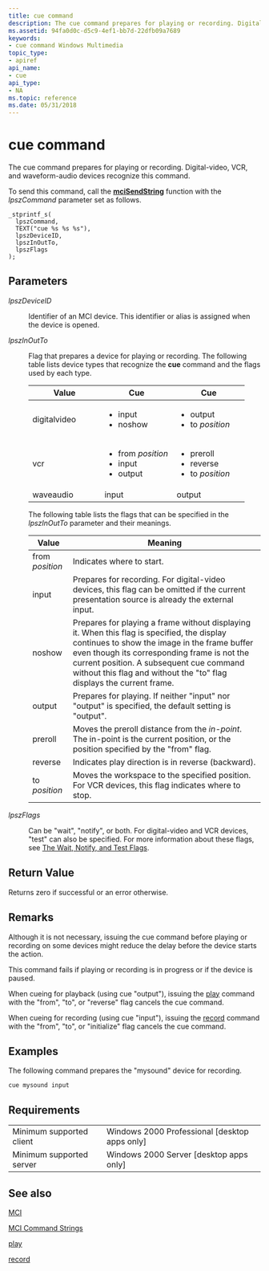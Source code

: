```yaml
---
title: cue command
description: The cue command prepares for playing or recording. Digital-video, VCR, and waveform-audio devices recognize this command.
ms.assetid: 94fa0d0c-d5c9-4ef1-bb7d-22dfb09a7689
keywords:
- cue command Windows Multimedia
topic_type:
- apiref
api_name:
- cue
api_type:
- NA
ms.topic: reference
ms.date: 05/31/2018
---
```


# cue command

The cue command prepares for playing or recording. Digital-video, VCR, and waveform-audio devices recognize this command.

To send this command, call the [**mciSendString**](https://msdn.microsoft.com/library/Dd757161(v=VS.85).aspx) function with the *lpszCommand* parameter set as follows.

``` syntax
_stprintf_s(
  lpszCommand, 
  TEXT("cue %s %s %s"), 
  lpszDeviceID, 
  lpszInOutTo, 
  lpszFlags
); 
```

## Parameters

<dl> <dt>

<span id="lpszDeviceID"></span><span id="lpszdeviceid"></span><span id="LPSZDEVICEID"></span>*lpszDeviceID*
</dt> <dd>

Identifier of an MCI device. This identifier or alias is assigned when the device is opened.

</dd> <dt>

<span id="lpszInOutTo"></span><span id="lpszinoutto"></span><span id="LPSZINOUTTO"></span>*lpszInOutTo*
</dt> <dd>

Flag that prepares a device for playing or recording. The following table lists device types that recognize the **cue** command and the flags used by each type.



<table>
<colgroup>
<col style="width: 33%" />
<col style="width: 33%" />
<col style="width: 33%" />
</colgroup>
<thead>
<tr class="header">
<th>Value</th>
<th>Cue</th>
<th>Cue</th>
</tr>
</thead>
<tbody>
<tr class="odd">
<td>digitalvideo</td>
<td><ul>
<li>input</li>
<li>noshow</li>
</ul></td>
<td><ul>
<li>output</li>
<li>to <em>position</em></li>
</ul></td>
</tr>
<tr class="even">
<td>vcr</td>
<td><ul>
<li>from <em>position</em></li>
<li>input</li>
<li>output</li>
</ul></td>
<td><ul>
<li>preroll</li>
<li>reverse</li>
<li>to <em>position</em></li>
</ul></td>
</tr>
<tr class="odd">
<td>waveaudio</td>
<td>input</td>
<td>output</td>
</tr>
</tbody>
</table>



 

The following table lists the flags that can be specified in the *lpszInOutTo* parameter and their meanings.



| Value           | Meaning                                                                                                                                                                                                                                                                                                        |
|-----------------|----------------------------------------------------------------------------------------------------------------------------------------------------------------------------------------------------------------------------------------------------------------------------------------------------------------|
| from *position* | Indicates where to start.                                                                                                                                                                                                                                                                                      |
| input           | Prepares for recording. For digital-video devices, this flag can be omitted if the current presentation source is already the external input.                                                                                                                                                                  |
| noshow          | Prepares for playing a frame without displaying it. When this flag is specified, the display continues to show the image in the frame buffer even though its corresponding frame is not the current position. A subsequent cue command without this flag and without the "to" flag displays the current frame. |
| output          | Prepares for playing. If neither "input" nor "output" is specified, the default setting is "output".                                                                                                                                                                                                           |
| preroll         | Moves the preroll distance from the *in-point*. The in-point is the current position, or the position specified by the "from" flag.                                                                                                                                                                            |
| reverse         | Indicates play direction is in reverse (backward).                                                                                                                                                                                                                                                             |
| to *position*   | Moves the workspace to the specified position. For VCR devices, this flag indicates where to stop.                                                                                                                                                                                                             |



 

</dd> <dt>

<span id="lpszFlags"></span><span id="lpszflags"></span><span id="LPSZFLAGS"></span>*lpszFlags*
</dt> <dd>

Can be "wait", "notify", or both. For digital-video and VCR devices, "test" can also be specified. For more information about these flags, see [The Wait, Notify, and Test Flags](the-wait-notify-and-test-flags.md).

</dd> </dl>

## Return Value

Returns zero if successful or an error otherwise.

## Remarks

Although it is not necessary, issuing the cue command before playing or recording on some devices might reduce the delay before the device starts the action.

This command fails if playing or recording is in progress or if the device is paused.

When cueing for playback (using cue "output"), issuing the [play](play.md) command with the "from", "to", or "reverse" flag cancels the cue command.

When cueing for recording (using cue "input"), issuing the [record](record.md) command with the "from", "to", or "initialize" flag cancels the cue command.

## Examples

The following command prepares the "mysound" device for recording.

``` syntax
cue mysound input
```

## Requirements



|                                     |                                                            |
|-------------------------------------|------------------------------------------------------------|
| Minimum supported client<br/> | Windows 2000 Professional \[desktop apps only\]<br/> |
| Minimum supported server<br/> | Windows 2000 Server \[desktop apps only\]<br/>       |



## See also

<dl> <dt>

[MCI](mci.md)
</dt> <dt>

[MCI Command Strings](mci-command-strings.md)
</dt> <dt>

[play](play.md)
</dt> <dt>

[record](record.md)
</dt> </dl>

 

 





